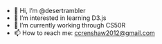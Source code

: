 - 👋 Hi, I’m @desertrambler
- 👀 I’m interested in learning D3.js
- 🌱 I’m currently working through CS50R
- 📫 How to reach me: ccrenshaw2012@gmail.com

<!---
desertrambler/desertrambler is a ✨ special ✨ repository because its `README.md` (this file) appears on your GitHub profile.
You can click the Preview link to take a look at your changes.
--->
